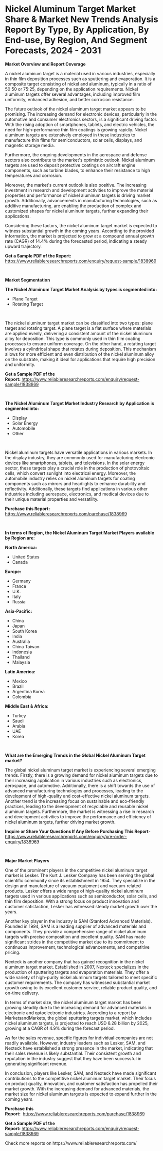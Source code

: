 <p><h1>Nickel Aluminum Target Market Share & Market New Trends Analysis Report By Type, By Application, By End-use, By Region, And Segment Forecasts, 2024 - 2031</h1></p><p><strong>Market Overview and Report Coverage</strong></p>
<p><p>A nickel aluminum target is a material used in various industries, especially in thin film deposition processes such as sputtering and evaporation. It is a composite target consisting of nickel and aluminum, typically in a ratio of 50:50 or 75:25, depending on the application requirements. Nickel aluminum targets offer several advantages, including improved film uniformity, enhanced adhesion, and better corrosion resistance.</p><p>The future outlook of the nickel aluminum target market appears to be promising. The increasing demand for electronic devices, particularly in the automotive and consumer electronics sectors, is a significant driving factor. With the rising adoption of smartphones, tablets, and electric vehicles, the need for high-performance thin film coatings is growing rapidly. Nickel aluminum targets are extensively employed in these industries to manufacture thin films for semiconductors, solar cells, displays, and magnetic storage media.</p><p>Furthermore, the ongoing developments in the aerospace and defense sectors also contribute to the market's optimistic outlook. Nickel aluminum targets are used to deposit protective coatings on aircraft engine components, such as turbine blades, to enhance their resistance to high temperatures and corrosion.</p><p>Moreover, the market's current outlook is also positive. The increasing investment in research and development activities to improve the material properties and performance of nickel aluminum targets is driving market growth. Additionally, advancements in manufacturing technologies, such as additive manufacturing, are enabling the production of complex and customized shapes for nickel aluminum targets, further expanding their applications.</p><p>Considering these factors, the nickel aluminum target market is expected to witness substantial growth in the coming years. According to the provided information, the market is projected to grow at a compound annual growth rate (CAGR) of 14.4% during the forecasted period, indicating a steady upward trajectory.</p></p>
<p><strong>Get a Sample PDF of the Report:</strong> <a href="https://www.reliableresearchreports.com/enquiry/request-sample/1838969">https://www.reliableresearchreports.com/enquiry/request-sample/1838969</a></p>
<p>&nbsp;</p>
<p><strong>Market Segmentation</strong></p>
<p><strong>The Nickel Aluminum Target Market Analysis by types is segmented into:</strong></p>
<p><ul><li>Plane Target</li><li>Rotating Target</li></ul></p>
<p>&nbsp;</p>
<p><p>The nickel aluminum target market can be classified into two types: plane target and rotating target. A plane target is a flat surface where materials are applied evenly, delivering a consistent amount of the nickel aluminum alloy for deposition. This type is commonly used in thin film coating processes to ensure uniform coverage. On the other hand, a rotating target involves a cylindrical shape that rotates during deposition. This mechanism allows for more efficient and even distribution of the nickel aluminum alloy on the substrate, making it ideal for applications that require high precision and uniformity.</p></p>
<p><strong>Get a Sample PDF of the Report:</strong>&nbsp;<a href="https://www.reliableresearchreports.com/enquiry/request-sample/1838969">https://www.reliableresearchreports.com/enquiry/request-sample/1838969</a></p>
<p>&nbsp;</p>
<p><strong>The Nickel Aluminum Target Market Industry Research by Application is segmented into:</strong></p>
<p><ul><li>Display</li><li>Solar Energy</li><li>Automobile</li><li>Other</li></ul></p>
<p>&nbsp;</p>
<p><p>Nickel aluminum targets have versatile applications in various markets. In the display industry, they are commonly used for manufacturing electronic devices like smartphones, tablets, and televisions. In the solar energy sector, these targets play a crucial role in the production of photovoltaic cells, which convert sunlight into electrical energy. Moreover, the automobile industry relies on nickel aluminum targets for coating components such as mirrors and headlights to enhance durability and reflectivity. Additionally, these targets find applications in various other industries including aerospace, electronics, and medical devices due to their unique material properties and versatility.</p></p>
<p><strong>Purchase this Report:</strong>&nbsp; <a href="https://www.reliableresearchreports.com/purchase/1838969">https://www.reliableresearchreports.com/purchase/1838969</a></p>
<p>&nbsp;</p>
<p><strong>In terms of Region, the Nickel Aluminum Target Market Players available by Region are:</strong></p>
<p>
    <p> <strong> North America: </strong>
        <ul>
            <li>United States</li>
            <li>Canada</li>
        </ul>
        </p> 
    <p> <strong> Europe: </strong>
        <ul>
            <li>Germany</li>
            <li>France</li>
            <li>U.K.</li>
            <li>Italy</li>
            <li>Russia</li>
        </ul>
        </p> 
    <p> <strong> Asia-Pacific: </strong>
        <ul>
            <li>China</li>
            <li>Japan</li>
            <li>South Korea</li>
            <li>India</li>
            <li>Australia</li>
            <li>China Taiwan</li>
            <li>Indonesia</li>
            <li>Thailand</li>
            <li>Malaysia</li>
        </ul>
        </p> 
    <p> <strong> Latin America: </strong>
        <ul>
            <li>Mexico</li>
            <li>Brazil</li>
            <li>Argentina Korea</li>
            <li>Colombia</li>
        </ul>
        </p> 
    <p> <strong> Middle East & Africa: </strong>
        <ul>
            <li>Turkey</li>
            <li>Saudi</li>
            <li>Arabia</li>
            <li>UAE</li>
            <li>Korea</li>
        </ul>
    </p>
    </p>
<p>&nbsp;</p>
<p><strong>What are the Emerging Trends in the Global Nickel Aluminum Target market?</strong></p>
<p><p>The global nickel aluminum target market is experiencing several emerging trends. Firstly, there is a growing demand for nickel aluminum targets due to their increasing application in various industries such as electronics, aerospace, and automotive. Additionally, there is a shift towards the use of advanced manufacturing technologies and processes, leading to the development of high-quality and cost-effective nickel aluminum targets. Another trend is the increasing focus on sustainable and eco-friendly practices, leading to the development of recyclable and reusable nickel aluminum targets. Furthermore, the market is witnessing a rise in research and development activities to improve the performance and efficiency of nickel aluminum targets, further driving market growth.</p></p>
<p><strong>Inquire or Share Your Questions If Any Before Purchasing This Report</strong>- <a href="https://www.reliableresearchreports.com/enquiry/pre-order-enquiry/1838969">https://www.reliableresearchreports.com/enquiry/pre-order-enquiry/1838969</a></p>
<p>&nbsp;</p>
<p><strong>Major Market Players</strong></p>
<p><p>One of the prominent players in the competitive nickel aluminum target market is Lesker. The Kurt J. Lesker Company has been serving the global scientific community since its establishment in 1954. They specialize in the design and manufacture of vacuum equipment and vacuum-related products. Lesker offers a wide range of high-quality nickel aluminum targets used in various applications such as semiconductor, solar cells, and thin film deposition. With a strong focus on product innovation and customer satisfaction, Lesker has witnessed steady market growth over the years.</p><p>Another key player in the industry is SAM (Stanford Advanced Materials). Founded in 1994, SAM is a leading supplier of advanced materials and components. They provide a comprehensive range of nickel aluminum targets with precise composition and excellent quality. SAM has made significant strides in the competitive market due to its commitment to continuous improvement, technological advancements, and competitive pricing.</p><p>Nexteck is another company that has gained recognition in the nickel aluminum target market. Established in 2007, Nexteck specializes in the production of sputtering targets and evaporation materials. They offer a wide variety of high-purity nickel aluminum targets tailored to meet specific customer requirements. The company has witnessed substantial market growth owing to its excellent customer service, reliable product quality, and on-time delivery.</p><p>In terms of market size, the nickel aluminum target market has been growing steadily due to the increasing demand for advanced materials in electronic and optoelectronic industries. According to a report by MarketsandMarkets, the global sputtering targets market, which includes nickel aluminum targets, is projected to reach USD 6.28 billion by 2025, growing at a CAGR of 4.9% during the forecast period.</p><p>As for the sales revenue, specific figures for individual companies are not readily available. However, industry leaders such as Lesker, SAM, and Nexteck have established a strong presence in the market, indicating that their sales revenue is likely substantial. Their consistent growth and reputation in the industry suggest that they have been successful in generating significant revenue.</p><p>In conclusion, players like Lesker, SAM, and Nexteck have made significant contributions to the competitive nickel aluminum target market. Their focus on product quality, innovation, and customer satisfaction has propelled their market growth. With the increasing demand for advanced materials, the market size for nickel aluminum targets is expected to expand further in the coming years.</p></p>
<p><strong>Purchase this Report:</strong>&nbsp;&nbsp;<a href="https://www.reliableresearchreports.com/purchase/1838969">https://www.reliableresearchreports.com/purchase/1838969</a></p>
<p></p>
<p><strong>Get a Sample PDF of the Report:</strong>&nbsp;<a href="https://www.reliableresearchreports.com/enquiry/request-sample/1838969">https://www.reliableresearchreports.com/enquiry/request-sample/1838969</a></p>
<p>Check more reports on https://www.reliableresearchreports.com/</p>